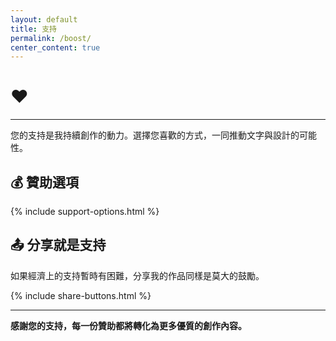 ```yaml
---
layout: default
title: 支持
permalink: /boost/
center_content: true
---
```


# ❤

---

您的支持是我持續創作的動力。選擇您喜歡的方式，一同推動文字與設計的可能性。

## 💰 贊助選項

{% include support-options.html %}

## 📤 分享就是支持

如果經濟上的支持暫時有困難，分享我的作品同樣是莫大的鼓勵。

{% include share-buttons.html %}

---

**感謝您的支持，每一份贊助都將轉化為更多優質的創作內容。**